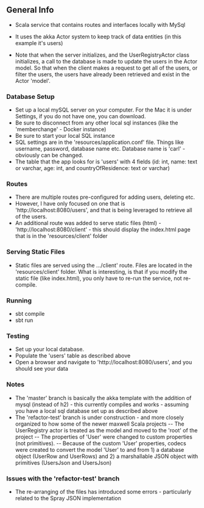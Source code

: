 ## General Info

- Scala service that contains routes and interfaces locally with MySql

- It uses the akka Actor system to keep track of data entities (in this example it's users)

- Note that when the server initializes, and the UserRegistryActor class initializes, a call to the database is made to update the users in the Actor model.  So that when the client makes a request to get all of the users, or filter the users, the users have already been retrieved and exist in the Actor 'model'.

### Database Setup

- Set up a local mySQL server on your computer. For the Mac it is under Settings, if you do not have one, you can download.
- Be sure to disconnect from any other local sql instances (like the 'memberchange' - Docker instance)
- Be sure to start your local SQL instance
- SQL settings are in the 'resources/application.conf' file.  Things like username, password, database name etc.  Database name is 'carl' - obviously can be changed.
- The table that the app looks for is 'users' with 4 fields (id: int, name: text or varchar, age: int, and countryOfResidence: text or varchar)

### Routes
- There are multiple routes pre-configured for adding users, deleting etc.
- However, I have only focused on one that is 'http://localhost:8080/users', and that is being leveraged to retrieve all of the users.
- An additional route was added to serve static files (html) - 'http://localhost:8080/client' - this should display the index.html page that is in the 'resources/client' folder

### Serving Static Files
- Static files are served using the .../client' route.  Files are located in the 'resources/client' folder.  What is interesting, is that if you modify the static file (like index.html), you only have to re-run the service, not re-compile.

### Running
- sbt compile
- sbt run

### Testing
- Set up your local database.
- Populate the 'users' table as described above
- Open a browser and navigate to 'http://localhost:8080/users', and you should see your data

### Notes
- The 'master' branch is basically the akka template with the addition of mysql (instead of h2) - this currently compiles and works - assuming you have a local sql database set up as described above
- The 'refactor-test' branch is under construction - and more closely organized to how some of the newer maxwell Scala projects
-- The UserRegistry actor is treated as the model and moved to the 'root' of the project
-- The properties of 'User' were changed to custom properties (not primitives).
-- Because of the custom 'User' properties, codecs were created to convert the model 'User' to and from 1) a database object (UserRow and UserRows) and 2) a marshallable JSON object with primitives (UsersJson and UsersJson)

### Issues with the 'refactor-test' branch
- The re-arranging of the files has introduced some errors - particularly related to the Spray JSON implementation


